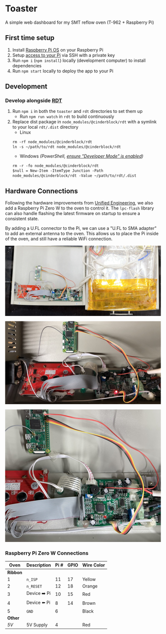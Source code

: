 # Toaster

A simple web dashboard for my SMT reflow oven (T-962 + Raspberry Pi)

## First time setup

1. Install [Raspberry Pi OS](https://www.raspberrypi.com/software/) on your Raspberry Pi
2. Setup [access to your Pi](https://www.raspberrypi.com/documentation/computers/remote-access.html) via SSH with a private key
3. Run `npm i` (`npm install`) locally (development computer) to install dependencies
4. Run `npm start` locally to deploy the app to your Pi

## Development

### Develop alongside [RDT](https://github.com/cinderblock/rdt)

1. Run `npm i` in both the `toaster` and `rdt` directories to set them up
   - Run `npm run watch` in `rdt` to build continuously
2. Replace dist package in `node_modules/@cinderblock/rdt` with a symlink to your local `rdt/.dist` directory
   - Linux
   ```
   rm -rf node_modules/@cinderblock/rdt
   ln -s ~/path/to/rdt node_modules/@cinderblock/rdt
   ```
   - Windows _(PowerShell, [ensure "Developer Mode" is enabled](https://learn.microsoft.com/en-us/windows/apps/get-started/enable-your-device-for-development#activate-developer-mode))_
   ```
   rm -r -fo node_modules/@cinderblock/rdt
   $null = New-Item -ItemType Junction -Path node_modules/@cinderblock/rdt -Value ~/path/to/rdt/.dist
   ```

## Hardware Connections

Following the hardware improvements from [Unified Engineering](https://github.com/UnifiedEngineering/T-962-improvements), we also add a Raspberry Pi Zero W to the oven to control it.
The `lpc-flash` library can also handle flashing the latest firmware on startup to ensure a consistent state.

By adding a U.FL connector to the Pi, we can use a "U.FL to SMA adapter" to add an external antenna to the oven.
This allows us to place the Pi inside of the oven, and still have a reliable WiFi connection.

![Wide angle](./docs/wide.jpg)

![Electrical connections](./docs/electrical.jpg)

![Close up](./docs/close.jpg)

### Raspberry Pi Zero W Connections

| Oven       | Description  | Pi # | GPIO | Wire Color |
| ---------- | ------------ | ---- | ---- | ---------- |
| **Ribbon** |              |      |      |            |
| 1          | `n_ISP`      | 11   | 17   | Yellow     |
| 2          | `n_RESET`    | 12   | 18   | Orange     |
| 3          | Device ➡️ Pi | 10   | 15   | Red        |
| 4          | Device ⬅️ Pi | 8    | 14   | Brown      |
| 5          | `GND`        | 6    |      | Black      |
| **Other**  |              |      |      |            |
| _5V_       | 5V Supply    | 4    |      | Red        |
